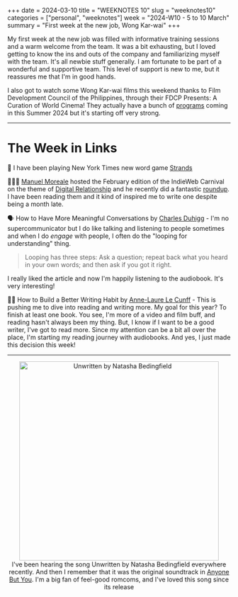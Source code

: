 +++
date = 2024-03-10
title = "WEEKNOTES 10"
slug = "weeknotes10"
categories = ["personal", "weeknotes"]
week = "2024-W10 - 5 to 10 March"
summary = "First week at the new job, Wong Kar-wai"
+++

My first week at the new job was filled with informative training sessions and a warm welcome from the team. It was a bit exhausting, but I loved getting to know the ins and outs of the company and familiarizing myself with the team. It's all newbie stuff generally. I am fortunate to be part of a wonderful and supportive team. This level of support is new to me, but it reassures me that I'm in good hands.

I also got to watch some Wong Kar-wai films this weekend thanks to Film Development Council of the Philippines, through their FDCP Presents: A Curation of World Cinema! They actually have a bunch of [programs](https://www.fdcp.ph/updates/fdcp-unveils-programs-and-initiatives-first-quarter-2024) coming in this Summer 2024 but it's starting off very strong.

---

# The Week in Links

📰 I have been playing New York Times new word game [Strands](https://www.nytimes.com/games/strands)

👩🏻‍💻 [Manuel Moreale](https://manuelmoreale.com/) hosted the February edition of the IndieWeb Carnival on the theme of [Digital Relationship](https://manuelmoreale.com/indieweb-carnival-digital-relationships) and he recently did a fantastic [roundup](https://manuelmoreale.com/indieweb-carnival-roundup). I have been reading them and it kind of inspired me to write one despite being a month late.

🗣️ How to Have More Meaningful Conversations by [Charles Duhigg](https://time.com/author/charles-duhigg/) - I'm no supercommunicator but I do like talking and listening to people sometimes and when I do *engage* with people, I often do the "looping for understanding" thing.
> Looping has three steps: Ask a question; repeat back what you heard in your own words; and then ask if you got it right.

 I really liked the article and now I'm happily listening to the audiobook. It's very interesting!

✍🏻 How to Build a Better Writing Habit by [Anne-Laure Le Cunff](https://nesslabs.com/author/annelaure) - This is pushing me to dive into reading and writing more. My goal for this year? To finish at least one book. You see, I'm more of a video and film buff, and reading hasn't always been my thing. But, I know if I want to be a good writer, I've got to read more. Since my attention can be a bit all over the place, I'm starting my reading journey with audiobooks. And yes, I just made this decision this week!

---

<div align="center">
   <a href="https://www.last.fm/music/Natasha+Bedingfield/Unwritten/Unwritten"><img src="/weeknotes/weeknotes10/unwritten.webp" alt="Unwritten by Natasha Bedingfield" width="450">
</a>
<figcaption>I've been hearing the song Unwritten by Natasha Bedingfield everywhere recently. And then I remember that it was the original soundtrack in <a href="https://www.themoviedb.org/movie/1072790-anyone-but-you">Anyone But You</a>. I'm a big fan of feel-good romcoms, and I've loved this song since its release</figcaption>
</figure>
</div>